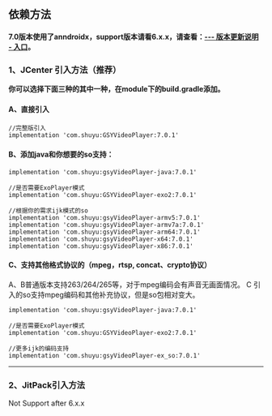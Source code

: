 ## 依赖方法


#### 7.0版本使用了anndroidx，support版本请看6.x.x，请查看：[--- 版本更新说明 - 入口](https://github.com/CarGuo/GSYVideoPlayer/blob/master/doc/UPDATE_VERSION.md)。

### 1、JCenter 引入方法（推荐）

**你可以选择下面三种的其中一种，在module下的build.gradle添加。**

#### A、直接引入
```
//完整版引入
implementation 'com.shuyu:GSYVideoPlayer:7.0.1'

```

#### B、添加java和你想要的so支持：

```
implementation 'com.shuyu:gsyVideoPlayer-java:7.0.1'

//是否需要ExoPlayer模式
implementation 'com.shuyu:GSYVideoPlayer-exo2:7.0.1'

//根据你的需求ijk模式的so
implementation 'com.shuyu:gsyVideoPlayer-armv5:7.0.1'
implementation 'com.shuyu:gsyVideoPlayer-armv7a:7.0.1'
implementation 'com.shuyu:gsyVideoPlayer-arm64:7.0.1'
implementation 'com.shuyu:gsyVideoPlayer-x64:7.0.1'
implementation 'com.shuyu:gsyVideoPlayer-x86:7.0.1'

```

#### C、支持其他格式协议的（mpeg，rtsp, concat、crypto协议）

A、B普通版本支持263/264/265等，对于mpeg编码会有声音无画面情况。
C 引入的so支持mpeg编码和其他补充协议，但是so包相对变大。
 
```
implementation 'com.shuyu:gsyVideoPlayer-java:7.0.1'

//是否需要ExoPlayer模式
implementation 'com.shuyu:GSYVideoPlayer-exo2:7.0.1'

//更多ijk的编码支持
implementation 'com.shuyu:gsyVideoPlayer-ex_so:7.0.1'

```

--------------------------------------------------------------------------------

### 2、JitPack引入方法

Not Support after 6.x.x 
